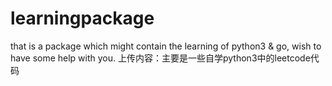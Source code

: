 # learningpackage
that is a package which might contain the learning of python3 &amp; go, wish to have some help with you.
上传内容：主要是一些自学python3中的leetcode代码

